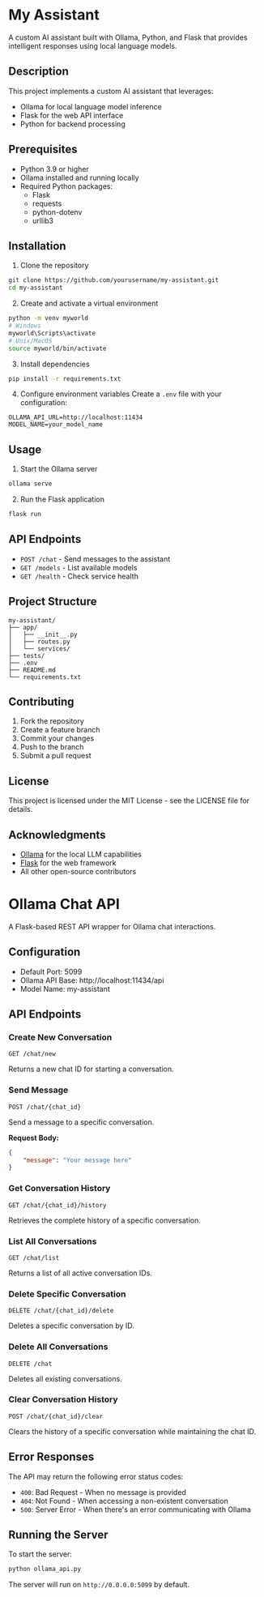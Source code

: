 # My Assistant

A custom AI assistant built with Ollama, Python, and Flask that provides intelligent responses using local language models.

## Description

This project implements a custom AI assistant that leverages:
- Ollama for local language model inference
- Flask for the web API interface
- Python for backend processing

## Prerequisites

- Python 3.9 or higher
- Ollama installed and running locally
- Required Python packages:
  - Flask
  - requests
  - python-dotenv
  - urllib3

## Installation

1. Clone the repository
```bash
git clone https://github.com/yourusername/my-assistant.git
cd my-assistant
```

2. Create and activate a virtual environment
```bash
python -m venv myworld
# Windows
myworld\Scripts\activate
# Unix/MacOS
source myworld/bin/activate
```

3. Install dependencies
```bash
pip install -r requirements.txt
```

4. Configure environment variables
Create a `.env` file with your configuration:
```env
OLLAMA_API_URL=http://localhost:11434
MODEL_NAME=your_model_name
```

## Usage

1. Start the Ollama server
```bash
ollama serve
```

2. Run the Flask application
```bash
flask run
```

## API Endpoints

- `POST /chat` - Send messages to the assistant
- `GET /models` - List available models
- `GET /health` - Check service health

## Project Structure

```
my-assistant/
├── app/
│   ├── __init__.py
│   ├── routes.py
│   └── services/
├── tests/
├── .env
├── README.md
└── requirements.txt
```

## Contributing

1. Fork the repository
2. Create a feature branch
3. Commit your changes
4. Push to the branch
5. Submit a pull request

## License

This project is licensed under the MIT License - see the LICENSE file for details.

## Acknowledgments

- [Ollama](https://ollama.ai/) for the local LLM capabilities
- [Flask](https://flask.palletsprojects.com/) for the web framework
- All other open-source contributors

# Ollama Chat API

A Flask-based REST API wrapper for Ollama chat interactions.

## Configuration

- Default Port: 5099
- Ollama API Base: http://localhost:11434/api
- Model Name: my-assistant

## API Endpoints

### Create New Conversation
```http
GET /chat/new
```
Returns a new chat ID for starting a conversation.

### Send Message
```http
POST /chat/{chat_id}
```
Send a message to a specific conversation.

**Request Body:**
```json
{
    "message": "Your message here"
}
```

### Get Conversation History
```http
GET /chat/{chat_id}/history
```
Retrieves the complete history of a specific conversation.

### List All Conversations
```http
GET /chat/list
```
Returns a list of all active conversation IDs.

### Delete Specific Conversation
```http
DELETE /chat/{chat_id}/delete
```
Deletes a specific conversation by ID.

### Delete All Conversations
```http
DELETE /chat
```
Deletes all existing conversations.

### Clear Conversation History
```http
POST /chat/{chat_id}/clear
```
Clears the history of a specific conversation while maintaining the chat ID.

## Error Responses

The API may return the following error status codes:

- `400`: Bad Request - When no message is provided
- `404`: Not Found - When accessing a non-existent conversation
- `500`: Server Error - When there's an error communicating with Ollama

## Running the Server

To start the server:

```bash
python ollama_api.py
```

The server will run on `http://0.0.0.0:5099` by default.